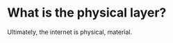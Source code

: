# What is the physical layer?

Ultimately, the internet is physical, material.

<!-- # which of these are global? -->
<!-- **** [[id:9482e3a0-4565-49a0-9039-6304ccdcd056][[whitepaper] A network representation of international cable connectivity]] -->
<!-- **** link to sources -->
<!-- **** private cable -->
<!-- **** future work -->
<!-- **** infra on land as well -->
